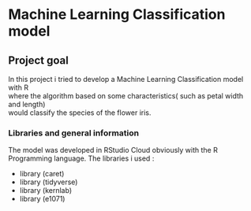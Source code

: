 <h1>Machine Learning Classification model </h1>
<h2>Project goal </h2>
<p>In this project i tried to develop a Machine Learning Classification model with R<br>
where the algorithm based on some characteristics( such as petal width and length) <br> would classify the species of the flower iris. </p>
<h3>Libraries and general information</h3>
<p>The model was developed in RStudio Cloud obviously with the R Programming language.
The libraries i used :
<ul>
<li>library (caret)</li>
<li>library (tidyverse)</li>
<li>library (kernlab)</li>
<li>library (e1071)</li></ul>
